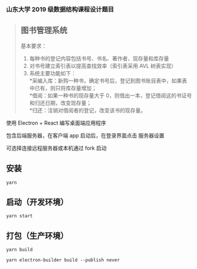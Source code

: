 ### 山东大学 2019 级数据结构课程设计题目

> ## 图书管理系统
>
> 基本要求：<br/>
>
> 1. 每种书的登记内容包括书号、书名、著作者、现存量和库存量
> 2. 对书号建立索引表以提高查找效率（索引表采用 AVL 树表实现）
> 3. 系统主要功能如下：
>    <br/> *采编入库：新购一种书，确定书号后，登记到图书账目表中，如果表中已有，则只将库存量增加；
>    <br/> *借阅：如果一种书的现存量大于 0，则借出一本，登记借阅这的书证号和归还日期，改变现存量；
>    <br/> \*归还：注销对借阅者的登记，改变该书的现存量。

使用 Electron + React 编写桌面端应用程序

包含后端服务器，在客户端 app 启动后，在登录界面点击 服务器设置

可选择连接远程服务器或本机通过 fork 启动

## 安装

`yarn`

## 启动（开发环境）

`yarn start`

## 打包（生产环境）

`yarn build`

`yarn electron-builder build --publish never`
